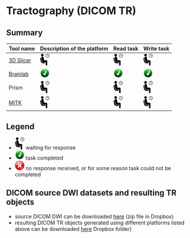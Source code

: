 # Tractography (DICOM TR)

## Summary

| Tool name | Description of the platform| Read task | Write task |
| -- | -- | -- | -- |
| [3D Slicer](/results/tr/slicer.md) | <img src="../images/waiting.png" width=25> | <img src="../images/waiting.png" width=25> | <img src="../images/waiting.png" width=25> |
| [Brainlab](/results/tr/Brainlab.md) | <img src="../images/done.png" width=25> | <img src="../images/done.png" width=25> | <img src="../images/done.png" width=25> |
| Prism | <img src="../images/waiting.png" width=25> | <img src="../images/waiting.png" width=25> | <img src="../images/waiting.png" width=25> |
| [MITK](/results/tr/mitk.md) | <img src="../images/waiting.png" width=25> | <img src="../images/waiting.png" width=25> | <img src="../images/waiting.png" width=25> |


## Legend

* <img src="../images/waiting.png" width=25> waiting for response
* <img src="../images/done.png" width=25> task completed
* <img src="../images/failed.png" width=25> no response received, or for some reason task could not be completed

## DICOM source DWI datasets and resulting TR objects

* source DICOM DWI can be downloaded [here](https://www.dropbox.com/sh/qv1mo5lg5bzykps/AAB721QJ1VjZUm4oUSAleHsWa?dl=1) (zip file in Dropbox)
* resulting DICOM TR objects generated using different platforms listed above can be downloaded [here](https://www.dropbox.com/sh/gmy2nt1mlfk1k2w/AADIdfcLUUZ8ViAh7i6x0aana?dl=0) Dropbox folder)
